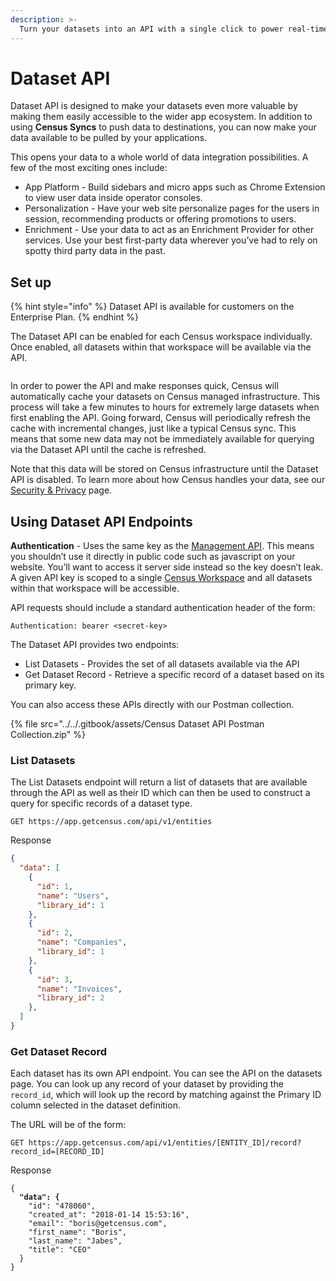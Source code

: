 ```yaml
---
description: >-
  Turn your datasets into an API with a single click to power real-time personalization and recommendations.
---
```


# Dataset API

Dataset API is designed to make your datasets even more valuable by making them easily accessible to the wider app ecosystem. In addition to using **Census Syncs** to push data to destinations, you can now make your data available to be pulled by your applications.

This opens your data to a whole world of data integration possibilities. A few of the most exciting ones include:

* App Platform - Build sidebars and micro apps such as Chrome Extension to view user data inside operator consoles.
* Personalization - Have your web site personalize pages for the users in session, recommending products or offering promotions to users.
* Enrichment - Use your data to act as an Enrichment Provider for other services. Use your best first-party data wherever you’ve had to rely on spotty third party data in the past.

## **Set up**

{% hint style="info" %}
Dataset API is available for customers on the Enterprise Plan.&#x20;
{% endhint %}

The Dataset API can be enabled for each Census workspace individually. Once enabled, all datasets within that workspace will be available via the API.

<figure><img src="../../.gitbook/assets/screely-1677722797342 (1).png" alt=""><figcaption></figcaption></figure>

In order to power the API and make responses quick, Census will automatically cache your datasets on Census managed infrastructure. This process will take a few minutes to hours for extremely large datasets when first enabling the API. Going forward, Census will periodically refresh the cache with incremental changes, just like a typical Census sync. This means that some new data may not be immediately available for querying via the Dataset API until the cache is refreshed.

Note that this data will be stored on Census infrastructure until the Dataset API is disabled. To learn more about how Census handles your data, see our [Security & Privacy](../security-and-privacy/) page.

## Using Dataset API Endpoints

**Authentication** - Uses the same key as the [Management API](api.md). This means you shouldn’t use it directly in public code such as javascript on your website. You’ll want to access it server side instead so the key doesn’t leak. A given API key is scoped to a single [Census Workspace](../security-and-privacy/workspaces-and-access-controls.md) and all datasets within that workspace will be accessible.

API requests should include a standard authentication header of the form:

```
Authentication: bearer <secret-key>
```

The Dataset API provides two endpoints:

* List Datasets - Provides the set of all datasets available via the API
* Get Dataset Record - Retrieve a specific record of a dataset based on its primary key.

You can also access these APIs directly with our Postman collection.

{% file src="../../.gitbook/assets/Census Dataset API Postman Collection.zip" %}

### List Datasets

The List Datasets endpoint will return a list of datasets that are available through the API as well as their ID which can then be used to construct a query for specific records of a dataset type.

```
GET https://app.getcensus.com/api/v1/entities
```

Response

```json
{
  "data": [
    {
      "id": 1,
      "name": "Users",
      "library_id": 1
    },
    {
      "id": 2,
      "name": "Companies",
      "library_id": 1
    },
    {
      "id": 3,
      "name": "Invoices",
      "library_id": 2
    },
  ]
}
```

### Get Dataset Record

Each dataset has its own API endpoint. You can see the API on the datasets page. You can look up any record of your dataset by providing the `record_id`, which will look up the record by matching against the Primary ID column selected in the dataset definition.

The URL will be of the form:

```
GET https://app.getcensus.com/api/v1/entities/[ENTITY_ID]/record?record_id=[RECORD_ID]
```

Response

<pre class="language-json"><code class="lang-json">{
<strong>  "data": {
</strong>    "id": "478060",
    "created_at": "2018-01-14 15:53:16",
    "email": "boris@getcensus.com",
    "first_name": "Boris",
    "last_name": "Jabes",
    "title": "CEO"
  }
}
</code></pre>

